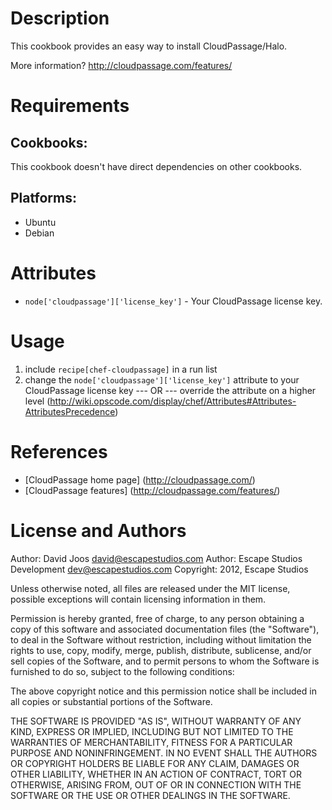Description
===========

This cookbook provides an easy way to install CloudPassage/Halo.

More information?
http://cloudpassage.com/features/

Requirements
============

## Cookbooks:

This cookbook doesn't have direct dependencies on other cookbooks.

## Platforms:

* Ubuntu
* Debian

Attributes
==========

* `node['cloudpassage']['license_key']` - Your CloudPassage license key.

Usage
=====

1) include `recipe[chef-cloudpassage]` in a run list
2)
	change the `node['cloudpassage']['license_key']` attribute to your CloudPassage license key
	--- OR ---
	override the attribute on a higher level (http://wiki.opscode.com/display/chef/Attributes#Attributes-AttributesPrecedence)

References
==========

* [CloudPassage home page] (http://cloudpassage.com/)
* [CloudPassage features] (http://cloudpassage.com/features/)

License and Authors
===================

Author: David Joos <david@escapestudios.com>
Author: Escape Studios Development <dev@escapestudios.com>
Copyright: 2012, Escape Studios

Unless otherwise noted, all files are released under the MIT license,
possible exceptions will contain licensing information in them.

Permission is hereby granted, free of charge, to any person obtaining a copy
of this software and associated documentation files (the "Software"), to deal
in the Software without restriction, including without limitation the rights
to use, copy, modify, merge, publish, distribute, sublicense, and/or sell
copies of the Software, and to permit persons to whom the Software is
furnished to do so, subject to the following conditions:

The above copyright notice and this permission notice shall be included in
all copies or substantial portions of the Software.

THE SOFTWARE IS PROVIDED "AS IS", WITHOUT WARRANTY OF ANY KIND, EXPRESS OR
IMPLIED, INCLUDING BUT NOT LIMITED TO THE WARRANTIES OF MERCHANTABILITY,
FITNESS FOR A PARTICULAR PURPOSE AND NONINFRINGEMENT. IN NO EVENT SHALL THE
AUTHORS OR COPYRIGHT HOLDERS BE LIABLE FOR ANY CLAIM, DAMAGES OR OTHER
LIABILITY, WHETHER IN AN ACTION OF CONTRACT, TORT OR OTHERWISE, ARISING FROM,
OUT OF OR IN CONNECTION WITH THE SOFTWARE OR THE USE OR OTHER DEALINGS IN
THE SOFTWARE.